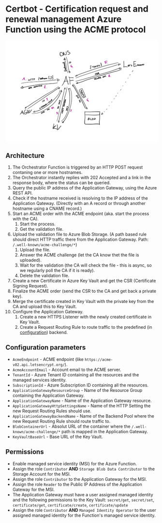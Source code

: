 # Certbot - Certification request and renewal management Azure Function using the ACME protocol

![Architecture](certbot.jpg)

## Architecture

1. The Orchestrator Function is triggered by an HTTP POST request contaning one or more hostnames.
2. The Orchestrator instantly replies with 202 Accepted and a link in the response body, where the status can be queried.
3. Query the public IP address of the Application Gateway, using the Azure REST API.
4. Check if the hostname received is resolving to the IP address of the Application Qateway. (Directly with an A record or through another hostname using a CNAME record.)
5. Start an ACME order with the ACME endpoint (aka. start the process with the CA).
    1. Start the process.
    2. Get the validation file.
6. Upload the validation file to Azure Blob Storage. (A path based rule should direct HTTP traffic there from the Application Gateway. Path: `/.well-known/acme-challenge/*`)
    1. Upload the file.
    2. Answer the ACME challenge (let the CA know thet the file is uploaded).
    3. Wait for the validation (the CA will check the file - this is async, so we regularly poll the CA if it is ready).
    4. Delete the validation file.
7. Create a new Certificate in Azure Key Vault and get the CSR (Certificate Signing Request).
8. Finalize the ACME order (send the CSR to the CA and get back a private key).
9. Merge the certificate created in Key Vault with the private key from the CA and upload this to Key Vault.
10. Configure the Application Gateway.
    1. Create a new HTTPS Listener with the newly created certificate in Key Vault.
    2. Create a Request Routing Rule to route traffic to the predefined (in [configuration](#configuration-parameters)) backend.

## Configuration parameters

- `AcmeEndpoint` - ACME endpoint (like `https://acme-v02.api.letsencrypt.org/`).
- `AcmeAccountEmail` - Account email to the ACME server.
- `TenantId` - Azure Tenant ID containing all the resources and the managed services identity.
- `SubscriptionId` - Azure Subscription ID containing all the resources.
- `ApplicationGatewayResourceGroup` - Name of the Resource Group containing the Application Gateway.
- `ApplicationGatewayName` - Name of the Application Gateway resource.
- `ApplicationGatewayHttpSettingsName` - Name of the HTTP Setting the new Request Routing Rules should use.
- `ApplicationGatewayBackendName` - Name of the Backend Pool where the new Request Routing Rule should route traffic to.
- `BlobContainerUrl` - Absolut URL of the container where the `/.well-known/acme-challenge/*` path is mapped in the Application Gateway.
- `KeyVaultBaseUrl` - Base URL of the Key Vault.

## Permissions

- Enable managed service identity (MSI) for the Azure Function.
- Assign the role `Contributor` **AND** `Storage Blob Data Contributor` to the Storage Account for the MSI.
- Assign the role `Contributor` to the Application Gateway for the MSI.
- Assign the role `Reader` to the Public IP Address of the Application Gateway for the MSI.
- The Application Gateway must have a user assigned managed identity and the following permissions to the Key Vault: `secret/get`, `secret/set`, `certificate/get`, `certificate/create`, `certificate/update`
- Assign the role `Contributor` **AND** `Managed Identity Operator` to the user assigned managed identity for the Function's managed service identity.
